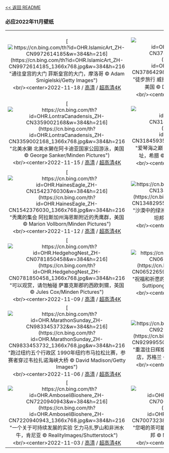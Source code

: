[<< 返回 README](../../README.md)
### 必应2022年11月壁纸
||||
|:---:|:---:|:---:|
|[![https://cn.bing.com/th?id=OHR.IslamicArt_ZH-CN9972614185&w=384&h=216](https://cn.bing.com/th?id=OHR.IslamicArt_ZH-CN9972614185_1366x768.jpg&w=384&h=216 "通往皇宫的大门&#10;菲斯皇宫的大门，摩洛哥&#10;© Adam Smigielski/Getty Images")](https://cn.bing.com/search?q=%e4%bc%8a%e6%96%af%e5%85%b0%e5%bb%ba%e7%ad%91&form=hpcapt&mkt=zh-cn&filters=HpDate:"20221117_1600")<br/><center>2022-11-18 / [高清](https://cn.bing.com/th?id=OHR.IslamicArt_ZH-CN9972614185_1920x1200.jpg&w=1920&h=1200) / [超高清4K](https://cn.bing.com/th?id=OHR.IslamicArt_ZH-CN9972614185_UHD.jpg&w=3840&h=2160)<center/>|[![https://cn.bing.com/th?id=OHR.McKenzieRiverTrail_ZH-CN3786429850&w=384&h=216](https://cn.bing.com/th?id=OHR.McKenzieRiverTrail_ZH-CN3786429850_1366x768.jpg&w=384&h=216 "徒步旅行&#10;威拉米特国家森林麦肯齐河步道上的桥，美国&#10;© Don Paulson/Danita Delimont")](https://cn.bing.com/search?q=%e4%bf%84%e5%8b%92%e5%86%88%e5%b7%9e&form=hpcapt&mkt=zh-cn&filters=HpDate:"20221116_1600")<br/><center>2022-11-17 / [高清](https://cn.bing.com/th?id=OHR.McKenzieRiverTrail_ZH-CN3786429850_1920x1200.jpg&w=1920&h=1200) / [超高清4K](https://cn.bing.com/th?id=OHR.McKenzieRiverTrail_ZH-CN3786429850_UHD.jpg&w=3840&h=2160)<center/>|[![https://cn.bing.com/th?id=OHR.Unesco50_ZH-CN3652927413&w=384&h=216](https://cn.bing.com/th?id=OHR.Unesco50_ZH-CN3652927413_1366x768.jpg&w=384&h=216 "《保护世界文化和自然遗产公约》&#10;梅萨维德国家公园的悬崖宫，美国&#10;© Brad McGinley Photography/Getty Images")](https://cn.bing.com/search?q=%e4%b8%96%e7%95%8c%e9%81%97%e4%ba%a7&form=hpcapt&mkt=zh-cn&filters=HpDate:"20221115_1600")<br/><center>2022-11-16 / [高清](https://cn.bing.com/th?id=OHR.Unesco50_ZH-CN3652927413_1920x1200.jpg&w=1920&h=1200) / [超高清4K](https://cn.bing.com/th?id=OHR.Unesco50_ZH-CN3652927413_UHD.jpg&w=3840&h=2160)<center/>|
|[![https://cn.bing.com/th?id=OHR.LontraCanadensis_ZH-CN3359002168&w=384&h=216](https://cn.bing.com/th?id=OHR.LontraCanadensis_ZH-CN3359002168_1366x768.jpg&w=384&h=216 "北美水獭&#10;北美水獭在阿卡迪亚国家公园游泳，美国&#10;© George Sanker/Minden Pictures")](https://cn.bing.com/search?q=%e5%8c%97%e7%be%8e%e6%b0%b4%e7%8d%ad&form=hpcapt&mkt=zh-cn&filters=HpDate:"20221114_1600")<br/><center>2022-11-15 / [高清](https://cn.bing.com/th?id=OHR.LontraCanadensis_ZH-CN3359002168_1920x1200.jpg&w=1920&h=1200) / [超高清4K](https://cn.bing.com/th?id=OHR.LontraCanadensis_ZH-CN3359002168_UHD.jpg&w=3840&h=2160)<center/>|[![https://cn.bing.com/th?id=OHR.SanGiovanni_ZH-CN3184593519&w=384&h=216](https://cn.bing.com/th?id=OHR.SanGiovanni_ZH-CN3184593519_1366x768.jpg&w=384&h=216 "爱琴海之巅&#10;哈尔基岛的圣约翰骑士中世纪城堡遗址，希腊&#10;© Massimo Ripani/eStock Photo")](https://cn.bing.com/search?q=%e5%b8%8c%e8%85%8a%e5%93%88%e5%b0%94%e5%9f%ba%e5%b2%9b&form=hpcapt&mkt=zh-cn&filters=HpDate:"20221113_1600")<br/><center>2022-11-14 / [高清](https://cn.bing.com/th?id=OHR.SanGiovanni_ZH-CN3184593519_1920x1200.jpg&w=1920&h=1200) / [超高清4K](https://cn.bing.com/th?id=OHR.SanGiovanni_ZH-CN3184593519_UHD.jpg&w=3840&h=2160)<center/>|[![https://cn.bing.com/th?id=OHR.IsarwinkelSylvenstein_ZH-CN2963187862&w=384&h=216](https://cn.bing.com/th?id=OHR.IsarwinkelSylvenstein_ZH-CN2963187862_1366x768.jpg&w=384&h=216 "美丽清澈的河流&#10;伊萨尔河鸟瞰图，德国伦格里斯&#10;© Martin Siepmann/Offset/Shutterstock")](https://cn.bing.com/search?q=%e5%be%b7%e5%9b%bd%e4%bc%8a%e8%90%a8%e5%b0%94%e6%b2%b3&form=hpcapt&mkt=zh-cn&filters=HpDate:"20221112_1600")<br/><center>2022-11-13 / [高清](https://cn.bing.com/th?id=OHR.IsarwinkelSylvenstein_ZH-CN2963187862_1920x1200.jpg&w=1920&h=1200) / [超高清4K](https://cn.bing.com/th?id=OHR.IsarwinkelSylvenstein_ZH-CN2963187862_UHD.jpg&w=3840&h=2160)<center/>|
|[![https://cn.bing.com/th?id=OHR.HainesEagle_ZH-CN1542376030&w=384&h=216](https://cn.bing.com/th?id=OHR.HainesEagle_ZH-CN1542376030_1366x768.jpg&w=384&h=216 "秃鹰的集会&#10;阿拉斯加州海恩斯附近的秃鹰群，美国&#10;© Marion Vollborn/Minden Pictures")](https://cn.bing.com/search?q=%e5%a5%87%e5%b0%94%e5%8d%a1%e7%89%b9%e7%a7%83%e9%b9%b0%e4%bf%9d%e6%8a%a4%e5%8c%ba&form=hpcapt&mkt=zh-cn&filters=HpDate:"20221111_1600")<br/><center>2022-11-12 / [高清](https://cn.bing.com/th?id=OHR.HainesEagle_ZH-CN1542376030_1920x1200.jpg&w=1920&h=1200) / [超高清4K](https://cn.bing.com/th?id=OHR.HainesEagle_ZH-CN1542376030_UHD.jpg&w=3840&h=2160)<center/>|[![https://cn.bing.com/th?id=OHR.MountAbu_ZH-CN1348295593&w=384&h=216](https://cn.bing.com/th?id=OHR.MountAbu_ZH-CN1348295593_1366x768.jpg&w=384&h=216 "沙漠中的绿洲&#10;阿拉瓦利山脉的阿布山，印度拉贾斯坦邦&#10;© saiko3p/Shutterstock")](https://cn.bing.com/search?q=%e6%8b%89%e8%b4%be%e6%96%af%e5%9d%a6%e9%82%a6+%e9%98%bf%e5%b8%83%e5%b1%b1&form=hpcapt&mkt=zh-cn&filters=HpDate:"20221110_1600")<br/><center>2022-11-11 / [高清](https://cn.bing.com/th?id=OHR.MountAbu_ZH-CN1348295593_1920x1200.jpg&w=1920&h=1200) / [超高清4K](https://cn.bing.com/th?id=OHR.MountAbu_ZH-CN1348295593_UHD.jpg&w=3840&h=2160)<center/>|[![https://cn.bing.com/th?id=OHR.BadLightning_ZH-CN1049646409&w=384&h=216](https://cn.bing.com/th?id=OHR.BadLightning_ZH-CN1049646409_1366x768.jpg&w=384&h=216 "恶地国家公园的一场闪电？&#10;雷暴中恶地国家公园的岩层，美国南达科他州&#10;© DEEPOL by plainpicture")](https://cn.bing.com/search?q=%e6%81%b6%e5%9c%b0%e5%9b%bd%e5%ae%b6%e5%85%ac%e5%9b%ad&form=hpcapt&mkt=zh-cn&filters=HpDate:"20221109_1600")<br/><center>2022-11-10 / [高清](https://cn.bing.com/th?id=OHR.BadLightning_ZH-CN1049646409_1920x1200.jpg&w=1920&h=1200) / [超高清4K](https://cn.bing.com/th?id=OHR.BadLightning_ZH-CN1049646409_UHD.jpg&w=3840&h=2160)<center/>|
|[![https://cn.bing.com/th?id=OHR.HedgehogNest_ZH-CN0781850458&w=384&h=216](https://cn.bing.com/th?id=OHR.HedgehogNest_ZH-CN0781850458_1366x768.jpg&w=384&h=216 "可以观赏，请勿触碰&#10;萨塞克斯郡的西欧刺猬，英国&#10;© Jules Cox/Minden Pictures")](https://cn.bing.com/search?q=%e8%a5%bf%e6%ac%a7%e5%88%ba%e7%8c%ac&form=hpcapt&mkt=zh-cn&filters=HpDate:"20221108_1600")<br/><center>2022-11-09 / [高清](https://cn.bing.com/th?id=OHR.HedgehogNest_ZH-CN0781850458_1920x1200.jpg&w=1920&h=1200) / [超高清4K](https://cn.bing.com/th?id=OHR.HedgehogNest_ZH-CN0781850458_UHD.jpg&w=3840&h=2160)<center/>|[![https://cn.bing.com/th?id=OHR.YiPeng_ZH-CN0652265903&w=384&h=216](https://cn.bing.com/th?id=OHR.YiPeng_ZH-CN0652265903_1366x768.jpg&w=384&h=216 "祝福和祈愿的日子&#10;清迈易鹏节升起的天灯，泰国&#10;© Suttipong Sutiratanachai/Getty Images")](https://cn.bing.com/search?q=%e6%b8%85%e8%bf%88%e6%98%93%e9%b9%8f%e8%8a%82&form=hpcapt&mkt=zh-cn&filters=HpDate:"20221107_1600")<br/><center>2022-11-08 / [高清](https://cn.bing.com/th?id=OHR.YiPeng_ZH-CN0652265903_1920x1200.jpg&w=1920&h=1200) / [超高清4K](https://cn.bing.com/th?id=OHR.YiPeng_ZH-CN0652265903_UHD.jpg&w=3840&h=2160)<center/>|[![https://cn.bing.com/th?id=OHR.LiDong2022_ZH-CN9929478283&w=384&h=216](https://cn.bing.com/th?id=OHR.LiDong2022_ZH-CN9929478283_1366x768.jpg&w=384&h=216 "冬天来了&#10;庐山冬季美景，中国江西省&#10;© silkwayrain/Getty Images")](https://cn.bing.com/search?q=%e7%ab%8b%e5%86%ac&form=hpcapt&mkt=zh-cn&filters=HpDate:"20221106_1600")<br/><center>2022-11-07 / [高清](https://cn.bing.com/th?id=OHR.LiDong2022_ZH-CN9929478283_1920x1200.jpg&w=1920&h=1200) / [超高清](https://cn.bing.com/th?id=OHR.LiDong2022_ZH-CN9929478283_UHD.jpg)<center/>|
|[![https://cn.bing.com/th?id=OHR.MarathonSunday_ZH-CN9833453732&w=384&h=216](https://cn.bing.com/th?id=OHR.MarathonSunday_ZH-CN9833453732_1366x768.jpg&w=384&h=216 "跑过纽约五个行政区&#10;1990年纽约市马拉松比赛，参赛者穿过韦拉扎诺海峡大桥&#10;© David Madison/Getty Images")](https://cn.bing.com/search?q=%e9%a9%ac%e6%8b%89%e6%9d%be&form=hpcapt&mkt=zh-cn&filters=HpDate:"20221105_1600")<br/><center>2022-11-06 / [高清](https://cn.bing.com/th?id=OHR.MarathonSunday_ZH-CN9833453732_1920x1200.jpg&w=1920&h=1200) / [超高清4K](https://cn.bing.com/th?id=OHR.MarathonSunday_ZH-CN9833453732_UHD.jpg&w=3840&h=2160)<center/>|[![https://cn.bing.com/th?id=OHR.Trossachs_ZH-CN9299955040&w=384&h=216](https://cn.bing.com/th?id=OHR.Trossachs_ZH-CN9299955040_1366x768.jpg&w=384&h=216 "重温往日辉煌&#10;阿赫雷湖畔的泰莫特罗萨克斯城堡酒店，苏格兰&#10;© Fortunato Gatto/eStock Photo")](https://cn.bing.com/search?q=%e8%8b%8f%e6%a0%bc%e5%85%b0%e6%96%af%e7%89%b9%e7%81%b5%e5%8c%ba&form=hpcapt&mkt=zh-cn&filters=HpDate:"20221104_1600")<br/><center>2022-11-05 / [高清](https://cn.bing.com/th?id=OHR.Trossachs_ZH-CN9299955040_1920x1200.jpg&w=1920&h=1200) / [超高清4K](https://cn.bing.com/th?id=OHR.Trossachs_ZH-CN9299955040_UHD.jpg&w=3840&h=2160)<center/>|[![https://cn.bing.com/th?id=OHR.PeytoIce_ZH-CN7517633327&w=384&h=216](https://cn.bing.com/th?id=OHR.PeytoIce_ZH-CN7517633327_1366x768.jpg&w=384&h=216 "落基山上碧玉腰带&#10;班夫国家公园的沛托湖，加拿大艾伯塔省&#10;© Ben Girardi/Cavan Images")](https://cn.bing.com/search?q=%e6%b2%9b%e6%89%98%e6%b9%96&form=hpcapt&mkt=zh-cn&filters=HpDate:"20221103_1600")<br/><center>2022-11-04 / [高清](https://cn.bing.com/th?id=OHR.PeytoIce_ZH-CN7517633327_1920x1200.jpg&w=1920&h=1200) / [超高清](https://cn.bing.com/th?id=OHR.PeytoIce_ZH-CN7517633327_UHD.jpg)<center/>|
|[![https://cn.bing.com/th?id=OHR.AmboseliBioshere_ZH-CN7220940943&w=384&h=216](https://cn.bing.com/th?id=OHR.AmboseliBioshere_ZH-CN7220940943_1366x768.jpg&w=384&h=216 "一个关于可持续发展的实验&#10;乞力马扎罗山和非洲水牛，肯尼亚&#10;© RealityImages/Shutterstock")](https://cn.bing.com/search?q=+%e5%ae%89%e6%b3%a2%e5%a1%9e%e5%88%a9%e5%9b%bd%e5%ae%b6%e5%85%ac%e5%9b%ad&form=hpcapt&mkt=zh-cn&filters=HpDate:"20221102_1600")<br/><center>2022-11-03 / [高清](https://cn.bing.com/th?id=OHR.AmboseliBioshere_ZH-CN7220940943_1920x1200.jpg&w=1920&h=1200) / [超高清4K](https://cn.bing.com/th?id=OHR.AmboseliBioshere_ZH-CN7220940943_UHD.jpg&w=3840&h=2160)<center/>|[![https://cn.bing.com/th?id=OHR.TeaPlantationsMunnar_ZH-CN7007323849&w=384&h=216](https://cn.bing.com/th?id=OHR.TeaPlantationsMunnar_ZH-CN7007323849_1366x768.jpg&w=384&h=216 "您喝的茶可能来自这里&#10;慕纳尔的茶园，印度喀拉拉邦&#10;© Mazur Travel/Shutterstock")](https://cn.bing.com/search?q=%e5%8d%b0%e5%ba%a6%e6%85%95%e7%ba%b3%e5%b0%94&form=hpcapt&mkt=zh-cn&filters=HpDate:"20221101_1600")<br/><center>2022-11-02 / [高清](https://cn.bing.com/th?id=OHR.TeaPlantationsMunnar_ZH-CN7007323849_1920x1200.jpg&w=1920&h=1200) / [超高清4K](https://cn.bing.com/th?id=OHR.TeaPlantationsMunnar_ZH-CN7007323849_UHD.jpg&w=3840&h=2160)<center/>|[![https://cn.bing.com/th?id=OHR.SmilingPunpkins2022_ZH-CN6763384812&w=384&h=216](https://cn.bing.com/th?id=OHR.SmilingPunpkins2022_ZH-CN6763384812_1366x768.jpg&w=384&h=216 "来一盏微笑的南瓜灯吗？&#10;神秘森林里木桌上的两个微笑的万圣节南瓜&#10;© sandsun/Getty Images")](https://cn.bing.com/search?q=%e4%b8%87%e5%9c%a3%e8%8a%82%e5%8d%97%e7%93%9c%e7%81%af&form=hpcapt&mkt=zh-cn&filters=HpDate:"20221031_1600")<br/><center>2022-11-01 / [高清](https://cn.bing.com/th?id=OHR.SmilingPunpkins2022_ZH-CN6763384812_1920x1200.jpg&w=1920&h=1200) / [超高清](https://cn.bing.com/th?id=OHR.SmilingPunpkins2022_ZH-CN6763384812_UHD.jpg)<center/>|
